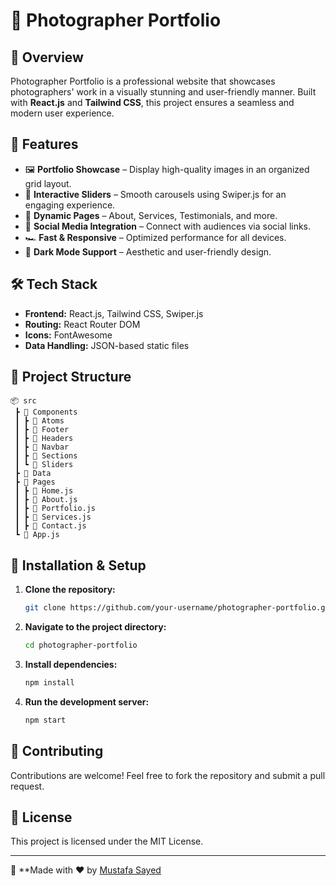 # 📸 Photographer Portfolio

## 🚀 Overview

Photographer Portfolio is a professional website that showcases photographers' work in a visually stunning and user-friendly manner. Built with **React.js** and **Tailwind CSS**, this project ensures a seamless and modern user experience.

## 🎯 Features

- 🖼️ **Portfolio Showcase** – Display high-quality images in an organized grid layout.
- 🎢 **Interactive Sliders** – Smooth carousels using Swiper.js for an engaging experience.
- 📑 **Dynamic Pages** – About, Services, Testimonials, and more.
- 🔗 **Social Media Integration** – Connect with audiences via social links.
- 🏎️ **Fast & Responsive** – Optimized performance for all devices.
- 🌙 **Dark Mode Support** – Aesthetic and user-friendly design.

## 🛠️ Tech Stack

- **Frontend:** React.js, Tailwind CSS, Swiper.js
- **Routing:** React Router DOM
- **Icons:** FontAwesome
- **Data Handling:** JSON-based static files

## 📂 Project Structure

```
📦 src
 ┣ 📂 Components
 ┃ ┣ 📂 Atoms
 ┃ ┣ 📂 Footer
 ┃ ┣ 📂 Headers
 ┃ ┣ 📂 Navbar
 ┃ ┣ 📂 Sections
 ┃ ┗ 📂 Sliders
 ┣ 📂 Data
 ┣ 📂 Pages
 ┃ ┣ 📜 Home.js
 ┃ ┣ 📜 About.js
 ┃ ┣ 📜 Portfolio.js
 ┃ ┣ 📜 Services.js
 ┃ ┣ 📜 Contact.js
 ┗ 📜 App.js
```

## 🚀 Installation & Setup

1. **Clone the repository:**
   ```bash
   git clone https://github.com/your-username/photographer-portfolio.git
   ```
2. **Navigate to the project directory:**
   ```bash
   cd photographer-portfolio
   ```
3. **Install dependencies:**
   ```bash
   npm install
   ```
4. **Run the development server:**
   ```bash
   npm start
   ```

## 🌟 Contributing

Contributions are welcome! Feel free to fork the repository and submit a pull request.

## 📜 License

This project is licensed under the MIT License.

---

🚀 \*\*Made with ❤️ by [Mustafa Sayed](https://github.com/Mustafa-Sayed-M)
